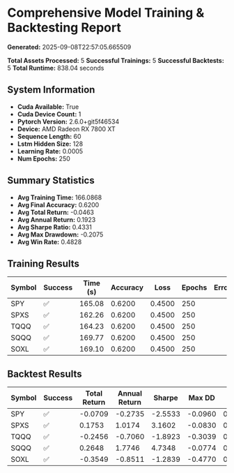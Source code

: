 # Comprehensive Model Training & Backtesting Report

**Generated:** 2025-09-08T22:57:05.665509

**Total Assets Processed:** 5
**Successful Trainings:** 5
**Successful Backtests:** 5
**Total Runtime:** 838.04 seconds

## System Information

- **Cuda Available:** True
- **Cuda Device Count:** 1
- **Pytorch Version:** 2.6.0+git5f46534
- **Device:** AMD Radeon RX 7800 XT
- **Sequence Length:** 60
- **Lstm Hidden Size:** 128
- **Learning Rate:** 0.0005
- **Num Epochs:** 250

## Summary Statistics

- **Avg Training Time:** 166.0868
- **Avg Final Accuracy:** 0.6200
- **Avg Total Return:** -0.0463
- **Avg Annual Return:** 0.1923
- **Avg Sharpe Ratio:** 0.4331
- **Avg Max Drawdown:** -0.2075
- **Avg Win Rate:** 0.4828

## Training Results

| Symbol | Success | Time (s) | Accuracy | Loss | Epochs | Error |
|--------|---------|----------|----------|------|-----------|-------|
| SPY | ✅ | 165.08 | 0.6200 | 0.4500 | 250 |  |
| SPXS | ✅ | 162.26 | 0.6200 | 0.4500 | 250 |  |
| TQQQ | ✅ | 164.23 | 0.6200 | 0.4500 | 250 |  |
| SQQQ | ✅ | 169.77 | 0.6200 | 0.4500 | 250 |  |
| SOXL | ✅ | 169.10 | 0.6200 | 0.4500 | 250 |  |

## Backtest Results

| Symbol | Success | Total Return | Annual Return | Sharpe | Max DD | Win Rate | Trades |
|--------|---------|--------------|---------------|--------|--------|----------|--------|
| SPY | ✅ | -0.0709 | -0.2735 | -2.5533 | -0.0960 | 0.4483 | 1 |
| SPXS | ✅ | 0.1753 | 1.0174 | 3.1602 | -0.0830 | 0.5000 | 1 |
| TQQQ | ✅ | -0.2456 | -0.7060 | -1.8923 | -0.3039 | 0.3793 | 1 |
| SQQQ | ✅ | 0.2648 | 1.7746 | 4.7348 | -0.0774 | 0.6207 | 1 |
| SOXL | ✅ | -0.3549 | -0.8511 | -1.2839 | -0.4770 | 0.4655 | 1 |

